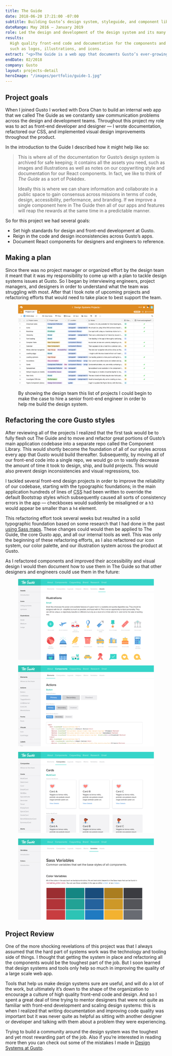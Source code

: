 ```yaml
---
title: The Guide
date: 2018-06-20 17:21:00 -07:00
subtitle: Building Gusto’s design system, styleguide, and component library.
dateRange: May 2016 – January 2019
role: Led the design and development of the design system and its many React components.
results:
  High quality front-end code and documentation for the components and assets,
  such as logos, illustrations, and icons.
extract: "<p>The Guide is a web app that documents Gusto’s ever-growing design system and my goal was to create a tool that anyone at the company could turn to when looking for information about the React components, baseline styles, as well as the overall brand and voice of the company. I broke this work up intro three distinct categories: educating designers and developers, documenting the existing system for future use, and implementing new features and components into our applications.</p>"
endDate: 02/2018
company: Gusto
layout: projects-detail
heroImage: "/images/portfolio/guide-1.jpg"
---
```


## Project goals

When I joined Gusto I worked with Dora Chan to build an internal web app that we called The Guide as we constantly saw communication problems across the design and development teams. Throughout this project my role was to act as front-end developer and designer — I wrote documentation, refactored our CSS, and implemented visual design improvements throughout the product.

In the introduction to the Guide I described how it might help like so:

> This is where all of the documentation for Gusto’s design system is archived for safe keeping; it contains all the assets you need, such as images and illustrations as well as notes on our copywriting style and documentation for our React components. In fact, we like to think of _The Guide_ as a sort of Pokédex.
>
> Ideally this is where we can share information and collaborate in a public space to gain consensus across missions in terms of code, design, accessibility, performance, and branding. If we improve a single component here in The Guide then all of our apps and features will reap the rewards at the same time in a predictable manner.

So for this project we had several goals:

<ul class="solutions-list">
  <li>Set high standards for design and front-end development at Gusto.</li>
  <li>Reign in the code and design inconsistencies across Gusto’s apps.</li>
  <li>Document React components for designers and engineers to reference.</li>
</ul>

## Making a plan

Since there was no project manager or organized effort by the design team it meant that it was my responsibility to come up with a plan to tackle design systems issues at Gusto. So I began by interviewing engineers, project managers, and designers in order to understand what the team was struggling with most. After that I took note of upcoming projects and refactoring efforts that would need to take place to best support the team.

<div class='airtable m-wrapper--full'>
  <figure>
    <img class="chrome-shadow" src="/images/portfolio/airtable.jpg" alt="A screenshot of a spreadsheet that lists all of the upcoming projects for the design systems team" />
    <figcaption>
      <p>
         By showing the design team this list of projects I could begin to make the case to hire a senior front-end engineer in order to help me build the design system.
      </p>
    </figcaption>
  </figure>
</div>

## Refactoring the core Gusto styles

After reviewing all of the projects I realized that the first task would be to fully flesh out The Guide and to move and refactor great portions of Gusto’s main application codebase into a separate repo called the Component Library. This would shortly become the foundation of all of our styles across every app that Gusto would build thereafter. Subsequently, by moving all of our front-end code into a single repo, we would go on to vastly decrease the amount of time it took to design, ship, and build projects. This would also prevent design inconsistencies and visual regressions, too.

I tackled several front-end design projects in order to improve the reliability of our codebase, starting with the typographic foundations; in the main application hundreds of lines of <abbr title='cascading style sheets'>CSS</abbr> had been written to override the default Bootstrap styles which subsequently caused all sorts of consistency errors in the app — checkboxes would suddenly be misaligned or a `h3` would appear be smaller than a `h4` element.

This refactoring effort took several weeks but resulted in a solid typographic foundation based on some research that I had done in the past [using Sass maps](https://robinrendle.com/notes/typographic-scale-with-sass-maps/). These changes could would then be applied to The Guide, the core Gusto app, and all our internal tools as well. This was only the beginning of these refactoring efforts, as I also refactored our icon system, our color palette, and our illustration system across the product at Gusto.

As I refactored components and improved their accessibility and visual design I would then document how to use them in The Guide so that other designers and engineers could use them in the future:

<div class='side-by-side m-wrapper--full'>
  <div class='side-by-side__child'>
    <figure>
      <img class="chrome-shadow" src="/images/portfolio/guide-2.jpg" alt="A picture of the Guide, showing all the illustrations that are available" />
    </figure>
  </div>

  <div class='side-by-side__child'>
    <figure>
      <img class="chrome-shadow" src="/images/portfolio/guide-3.jpg" alt="A picture of the Guide, showing the action components like buttons" />
    </figure>
  </div>
</div>

<div class='side-by-side m-wrapper--full'>
  <div class='side-by-side__child'>
    <figure>
      <img class="chrome-shadow" src="/images/portfolio/guide-4.jpg" alt="" />
    </figure>
  </div>

  <div class='side-by-side__child'>
    <figure>
      <img class="chrome-shadow" src="/images/portfolio/guide-5.jpg" alt="" />
    </figure>
  </div>
</div>

## Project Review

One of the more shocking revelations of this project was that I always assumed that the hard part of systems work was the technology and tooling side of things. I thought that getting the system in place and refactoring all the components would be the toughest part of the job. But I soon learned that design systems and tools only help so much in improving the quality of a large scale web app.

Tools that help us make design systems sure are useful, and will do a lot of the work, but ultimately it’s down to the shape of the organization to encourage a culture of high quality front-end code and design. And so I spent a great deal of time trying to mentor designers that were not quite as familiar with front-end development and scaling design systems: this is when I realized that writing documentation and improving code quality was important but it was never quite as helpful as sitting with another designer or developer and talking with them about a problem they were experiencing.

Trying to build a community around the design system was the toughest and yet most rewarding part of the job. Also if you’re interested in reading more then you can check out some of the mistakes I made in [Design Systems at Gusto](https://medium.com/gusto-design/design-systems-at-gusto-a710543b2c93).
